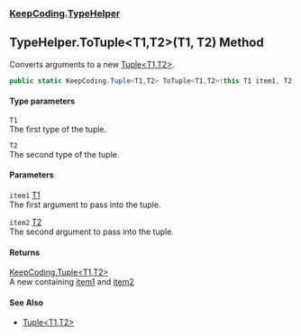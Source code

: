### [KeepCoding](KeepCoding.md 'KeepCoding').[TypeHelper](KeepCoding_TypeHelper.md 'KeepCoding.TypeHelper')
## TypeHelper.ToTuple&lt;T1,T2&gt;(T1, T2) Method
Converts arguments to a new [Tuple&lt;T1,T2&gt;](KeepCoding_Tuple_T1_T2_.md 'KeepCoding.Tuple&lt;T1,T2&gt;').  
```csharp
public static KeepCoding.Tuple<T1,T2> ToTuple<T1,T2>(this T1 item1, T2 item2);
```
#### Type parameters
<a name='KeepCoding_TypeHelper_ToTuple_T1_T2_(T1_T2)_T1'></a>
`T1`  
The first type of the tuple.
  
<a name='KeepCoding_TypeHelper_ToTuple_T1_T2_(T1_T2)_T2'></a>
`T2`  
The second type of the tuple.
  
#### Parameters
<a name='KeepCoding_TypeHelper_ToTuple_T1_T2_(T1_T2)_item1'></a>
`item1` [T1](KeepCoding_TypeHelper_ToTuple_T1_T2_(T1_T2).md#KeepCoding_TypeHelper_ToTuple_T1_T2_(T1_T2)_T1 'KeepCoding.TypeHelper.ToTuple&lt;T1,T2&gt;(T1, T2).T1')  
The first argument to pass into the tuple.
  
<a name='KeepCoding_TypeHelper_ToTuple_T1_T2_(T1_T2)_item2'></a>
`item2` [T2](KeepCoding_TypeHelper_ToTuple_T1_T2_(T1_T2).md#KeepCoding_TypeHelper_ToTuple_T1_T2_(T1_T2)_T2 'KeepCoding.TypeHelper.ToTuple&lt;T1,T2&gt;(T1, T2).T2')  
The second argument to pass into the tuple.
  
#### Returns
[KeepCoding.Tuple&lt;](KeepCoding_Tuple_T1_T2_.md 'KeepCoding.Tuple&lt;T1,T2&gt;')[T1](KeepCoding_TypeHelper_ToTuple_T1_T2_(T1_T2).md#KeepCoding_TypeHelper_ToTuple_T1_T2_(T1_T2)_T1 'KeepCoding.TypeHelper.ToTuple&lt;T1,T2&gt;(T1, T2).T1')[,](KeepCoding_Tuple_T1_T2_.md 'KeepCoding.Tuple&lt;T1,T2&gt;')[T2](KeepCoding_TypeHelper_ToTuple_T1_T2_(T1_T2).md#KeepCoding_TypeHelper_ToTuple_T1_T2_(T1_T2)_T2 'KeepCoding.TypeHelper.ToTuple&lt;T1,T2&gt;(T1, T2).T2')[&gt;](KeepCoding_Tuple_T1_T2_.md 'KeepCoding.Tuple&lt;T1,T2&gt;')  
A new  containing [item1](KeepCoding_TypeHelper_ToTuple_T1_T2_(T1_T2).md#KeepCoding_TypeHelper_ToTuple_T1_T2_(T1_T2)_item1 'KeepCoding.TypeHelper.ToTuple&lt;T1,T2&gt;(T1, T2).item1') and [item2](KeepCoding_TypeHelper_ToTuple_T1_T2_(T1_T2).md#KeepCoding_TypeHelper_ToTuple_T1_T2_(T1_T2)_item2 'KeepCoding.TypeHelper.ToTuple&lt;T1,T2&gt;(T1, T2).item2')
#### See Also
- [Tuple&lt;T1,T2&gt;](KeepCoding_Tuple_T1_T2_.md 'KeepCoding.Tuple&lt;T1,T2&gt;')

